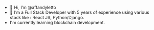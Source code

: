 - 👋 Hi, I’m @affandyletto
- 👀 I’m a Full Stack Developer with 5 years of experience using various stack like : React JS, Python/Django.
- I'm currently learning blockchain development.

<!---
affandyletto/affandyletto is a ✨ special ✨ repository because its `README.md` (this file) appears on your GitHub profile.
You can click the Preview link to take a look at your changes.
--->
